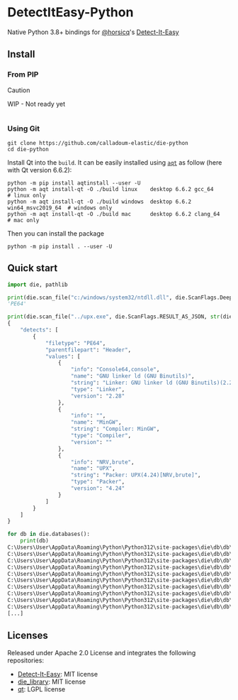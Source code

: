 # DetectItEasy-Python

Native Python 3.8+ bindings for [@horsicq](https://github.com/horsicq/)'s [Detect-It-Easy](https://github.com/horsicq/Detect-It-Easy)


## Install

### From PIP

> [!CAUTION]
> WIP - Not ready yet

```console
```



### Using Git

```console
git clone https://github.com/calladoum-elastic/die-python
cd die-python
```

Install Qt into the `build`. It can be easily installed using [`aqt`](https://github.com/miurahr/aqtinstall) as follow (here with Qt version 6.6.2):

```console
python -m pip install aqtinstall --user -U
python -m aqt install-qt -O ./build linux    desktop 6.6.2 gcc_64             # linux only
python -m aqt install-qt -O ./build windows  desktop 6.6.2 win64_msvc2019_64  # windows only
python -m aqt install-qt -O ./build mac      desktop 6.6.2 clang_64           # mac only
```

Then you can install the package

```console
python -m pip install . --user -U
```


## Quick start

```python
import die, pathlib

print(die.scan_file("c:/windows/system32/ntdll.dll", die.ScanFlags.Deepscan))
'PE64'

print(die.scan_file("../upx.exe", die.ScanFlags.RESULT_AS_JSON, str(die.database_path/'db') ))
{
    "detects": [
        {
            "filetype": "PE64",
            "parentfilepart": "Header",
            "values": [
                {
                    "info": "Console64,console",
                    "name": "GNU linker ld (GNU Binutils)",
                    "string": "Linker: GNU linker ld (GNU Binutils)(2.28)[Console64,console]",
                    "type": "Linker",
                    "version": "2.28"
                },
                {
                    "info": "",
                    "name": "MinGW",
                    "string": "Compiler: MinGW",
                    "type": "Compiler",
                    "version": ""
                },
                {
                    "info": "NRV,brute",
                    "name": "UPX",
                    "string": "Packer: UPX(4.24)[NRV,brute]",
                    "type": "Packer",
                    "version": "4.24"
                }
            ]
        }
    ]
}

for db in die.databases():
    print(db)
C:\Users\User\AppData\Roaming\Python\Python312\site-packages\die\db\db\ACE
C:\Users\User\AppData\Roaming\Python\Python312\site-packages\die\db\db\APK\PackageName.1.sg
C:\Users\User\AppData\Roaming\Python\Python312\site-packages\die\db\db\APK\SingleJar.3.sg
C:\Users\User\AppData\Roaming\Python\Python312\site-packages\die\db\db\APK\_APK.0.sg
C:\Users\User\AppData\Roaming\Python\Python312\site-packages\die\db\db\APK\_init
C:\Users\User\AppData\Roaming\Python\Python312\site-packages\die\db\db\Archive\_init
C:\Users\User\AppData\Roaming\Python\Python312\site-packages\die\db\db\archive-file
C:\Users\User\AppData\Roaming\Python\Python312\site-packages\die\db\db\arj
C:\Users\User\AppData\Roaming\Python\Python312\site-packages\die\db\db\Binary\Amiga loadable.1.sg
C:\Users\User\AppData\Roaming\Python\Python312\site-packages\die\db\db\Binary\archive.7z.1.sg
[...]
```

## Licenses

Released under Apache 2.0 License and integrates the following repositories:

 - [Detect-It-Easy](https://github.com/horsicq/Detect-It-Easy): MIT license
 - [die_library](https://github.com/horsicq/die_library): MIT license
 - [qt](https://github.com/qt/qt): LGPL license
